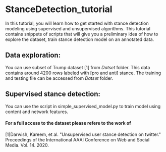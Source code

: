 # StanceDetection_tutorial

In this tutorial, you will learn how to get started with stance detection modeling using supervised and unsupervised algorithms. This tutorial contains snippets of scripts that will give you a preliminary idea of how to explore the dataset, train stance detection model on an annotated data.

##  Data exploration:
 You can use subset of Trump dataset [1] from *Datset* folder. This data contains around 4200 rows labeled with [pro and anti] stance. The training and testing file can be accessed from *Datset* folder.

## Supervised stance detection:
 You can use the script in simple_supervised_model.py to train model using content and network features.
        
        
 #### For a full access to the dataset please refere to the work of 
[1]Darwish, Kareem, et al. "Unsupervised user stance detection on twitter." Proceedings of the International AAAI Conference on Web and Social Media. Vol. 14. 2020.


